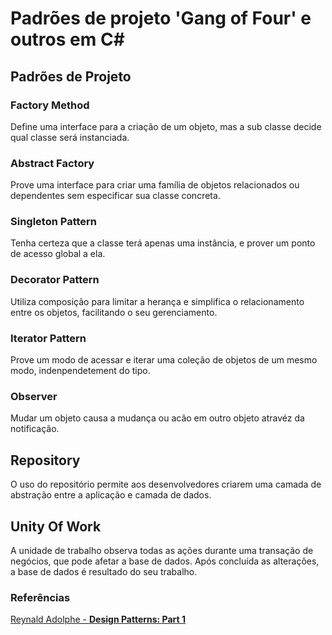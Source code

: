 # Padrões de projeto 'Gang of Four' e outros em C#

## Padrões de Projeto

### Factory Method

Define uma interface para a criação de um objeto, mas a sub classe decide qual classe será instanciada.

### Abstract Factory

Prove uma interface para criar uma família de objetos relacionados ou dependentes sem especificar sua classe concreta.

### Singleton Pattern

Tenha certeza que a classe terá apenas uma instância, e prover um ponto de acesso global a ela.

### Decorator Pattern

Utiliza composição para limitar a herança e simplifica  o relacionamento entre os objetos, facilitando o seu gerenciamento.

### Iterator Pattern

Prove um modo de acessar e iterar uma coleção de objetos de um mesmo modo, indenpendetement do tipo.

### Observer

Mudar um objeto causa a mudança ou acão em outro objeto atravéz da notificação.

## Repository 

O uso do repositório permite aos desenvolvedores criarem uma camada de abstração entre a aplicação e camada de dados.

## Unity Of Work

A unidade de trabalho observa todas as ações durante uma transação de negócios, que pode afetar a base de dados.
Após concluída as alterações, a base de dados é resultado do seu trabalho.

### Referências

[Reynald Adolphe - **Design Patterns: Part 1**](https://www.linkedin.com/learning/c-sharp-design-patterns-part-1/next-steps)

